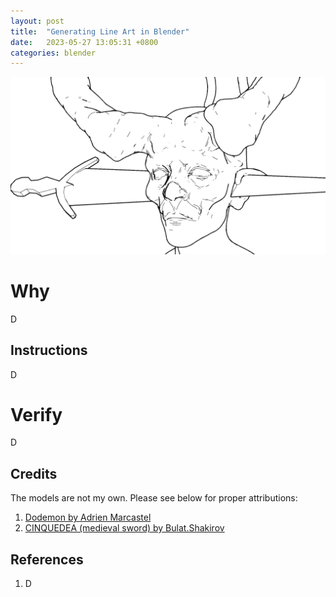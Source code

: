 ```yaml
---
layout: post
title:  "Generating Line Art in Blender"
date:   2023-05-27 13:05:31 +0800
categories: blender
---
```


![](/img/2023_05_27/lineart_result.png)

# **Why**

D

## **Instructions**

D

# **Verify**

D

## **Credits**
The models are not my own. Please see below for proper attributions:
1. [Dodemon by Adrien Marcastel](https://sketchfab.com/3d-models/dodemon-1ad6adda56bd4d47a984c0c45cdc3a54)
2. [CINQUEDEA (medieval sword) by Bulat.Shakirov](https://sketchfab.com/3d-models/cinquedea-medieval-sword-8426d3b40cae4211875189cb5a55cc08)

## **References**

1. D